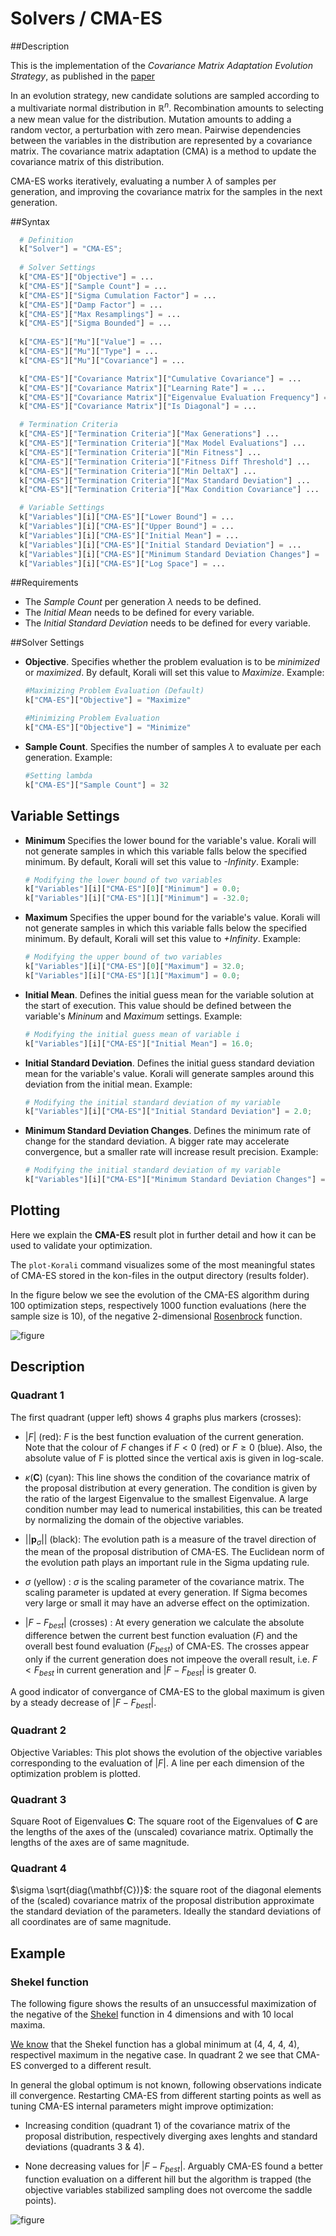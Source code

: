 # Solvers / CMA-ES
   				   
##Description

This is the implementation of the *Covariance Matrix Adaptation Evolution Strategy*, as published in the [paper](https://doi.org/10.1007/3-540-32494-1_4) 

In an evolution strategy, new candidate solutions are sampled according to a multivariate normal distribution in $\mathbb {R} ^{n}$. Recombination amounts to selecting a new mean value for the distribution. Mutation amounts to adding a random vector, a perturbation with zero mean. Pairwise dependencies between the variables in the distribution are represented by a covariance matrix. The covariance matrix adaptation (CMA) is a method to update the covariance matrix of this distribution.

CMA-ES works iteratively, evaluating a number $\lambda$ of samples per generation, and improving the covariance matrix for the samples in the next generation.

##Syntax

```python
  # Definition
  k["Solver"] = "CMA-ES";
  
  # Solver Settings
  k["CMA-ES"]["Objective"] = ... 
  k["CMA-ES"]["Sample Count"] = ...
  k["CMA-ES"]["Sigma Cumulation Factor"] = ...
  k["CMA-ES"]["Damp Factor"] = ...
  k["CMA-ES"]["Max Resamplings"] = ...
  k["CMA-ES"]["Sigma Bounded"] = ...
  
  k["CMA-ES"]["Mu"]["Value"] = ...
  k["CMA-ES"]["Mu"]["Type"] = ...
  k["CMA-ES"]["Mu"]["Covariance"] = ...

  k["CMA-ES"]["Covariance Matrix"]["Cumulative Covariance"] = ...
  k["CMA-ES"]["Covariance Matrix"]["Learning Rate"] = ...
  k["CMA-ES"]["Covariance Matrix"]["Eigenvalue Evaluation Frequency"] = ...
  k["CMA-ES"]["Covariance Matrix"]["Is Diagonal"] = ...      

  # Termination Criteria
  k["CMA-ES"]["Termination Criteria"]["Max Generations"] ...
  k["CMA-ES"]["Termination Criteria"]["Max Model Evaluations"] ...
  k["CMA-ES"]["Termination Criteria"]["Min Fitness"] ...
  k["CMA-ES"]["Termination Criteria"]["Fitness Diff Threshold"] ...
  k["CMA-ES"]["Termination Criteria"]["Min DeltaX"] ...
  k["CMA-ES"]["Termination Criteria"]["Max Standard Deviation"] ...
  k["CMA-ES"]["Termination Criteria"]["Max Condition Covariance"] ...

  # Variable Settings
  k["Variables"][i]["CMA-ES"]["Lower Bound"] = ...
  k["Variables"][i]["CMA-ES"]["Upper Bound"] = ...
  k["Variables"][i]["CMA-ES"]["Initial Mean"] = ...
  k["Variables"][i]["CMA-ES"]["Initial Standard Deviation"] = ...
  k["Variables"][i]["CMA-ES"]["Minimum Standard Deviation Changes"] = ...
  k["Variables"][i]["CMA-ES"]["Log Space"] = ...
```

##Requirements
+ The *Sample Count* per generation $\lambda$ needs to be defined.
+ The *Initial Mean* needs to be defined for every variable.
+ The *Initial Standard Deviation* needs to be defined for every variable.

##Solver Settings

- **Objective**. Specifies whether the problem evaluation is to be *minimized* or *maximized*. By default, Korali will set this value to *Maximize*. Example:

	```python
	#Maximizing Problem Evaluation (Default)
	k["CMA-ES"]["Objective"] = "Maximize"

	#Minimizing Problem Evaluation
	k["CMA-ES"]["Objective"] = "Minimize"
	```
- **Sample Count**. Specifies the number of samples $\lambda$ to evaluate per each generation. Example:

	```python
	#Setting lambda
	k["CMA-ES"]["Sample Count"] = 32
	```
	
## Variable Settings

- **Minimum** Specifies the lower bound for the variable's value. Korali will not generate samples in which this variable falls below the specified minimum. By default, Korali will set this value to *-Infinity*. Example:

	```python
	# Modifying the lower bound of two variables
	k["Variables"][i]["CMA-ES"][0]["Minimum"] = 0.0;
	k["Variables"][i]["CMA-ES"][1]["Minimum"] = -32.0;
	```

- **Maximum** Specifies the upper bound for the variable's value. Korali will not generate samples in which this variable falls below the specified minimum. By default, Korali will set this value to *+Infinity*. Example:

	```python
	# Modifying the upper bound of two variables
	k["Variables"][i]["CMA-ES"][0]["Maximum"] = 32.0;
	k["Variables"][i]["CMA-ES"][1]["Maximum"] = 0.0;
	```

- **Initial Mean**. Defines the initial guess mean for the variable solution at the start of execution. This value should be defined between the variable's *Mininum* and *Maximum* settings. Example:

	```python
	# Modifying the initial guess mean of variable i
	k["Variables"][i]["CMA-ES"]["Initial Mean"] = 16.0;
	```

- **Initial Standard Deviation**. Defines the initial guess standard deviation mean for the variable's value. Korali will generate samples around this deviation from the initial mean. Example:

	```python
	# Modifying the initial standard deviation of my variable
	k["Variables"][i]["CMA-ES"]["Initial Standard Deviation"] = 2.0;
	```

- **Minimum Standard Deviation Changes**. Defines the minimum rate of change for the standard deviation. A bigger rate may accelerate convergence, but a smaller rate will increase result precision. Example:

	```python
	# Modifying the initial standard deviation of my variable
	k["Variables"][i]["CMA-ES"]["Minimum Standard Deviation Changes"] = 0.05;
	```
	 
## Plotting

Here we explain the **CMA-ES** result plot in further detail and how it can be
used to validate your optimization.

The `plot-Korali` command visualizes some of the most meaningful states of CMA-ES
stored in the  kon-files in the output directory (results folder).

In the figure below we see the evolution of the CMA-ES algorithm during 100
optimization steps, respectively 1000 function evaluations (here the sample size
is 10), of the negative 2-dimensional [Rosenbrock](https://en.wikipedia.org/wiki/Rosenbrock_function) function.

![figure](optimizing_rosenbrock.png)

## Description

### Quadrant 1

The first quadrant (upper left) shows 4 graphs plus markers (crosses):

* $| F |$ (red): $F$ is the best function evaluation of the current generation.
      Note that the colour of $F$ changes if $F < 0$ (red) or $F \geq 0$ (blue).
      Also, the absolute value of F is plotted since the vertical axis is given
      in log-scale.

* $\kappa(\mathbf{C})$ (cyan): This line shows the condition of the covariance matrix
	  of the proposal distribution at every generation. The condition is given
	  by the ratio of the largest Eigenvalue to the smallest Eigenvalue. A
	  large condition number may lead to numerical instabilities, this can be
	  treated by normalizing the domain of the objective variables.

* $|| \mathbf{p}_{\sigma} ||$ (black):  The evolution path is a measure of the travel
      direction of the mean of the proposal distribution of CMA-ES. The
      Euclidean norm of the evolution path plays an important rule in the Sigma
      updating rule.

* $\sigma$ (yellow) : $\sigma$ is the scaling parameter of the covariance matrix.
      The scaling parameter is updated at every generation. If Sigma becomes
	  very large or small it may have an adverse effect on the optimization.

* $| F - F_{best}|$ (crosses) : At every generation we calculate the absolute
      difference betwen the current best function evaluation ($F$) and the overall
      best found evaluation ($F_{best}$) of CMA-ES. The crosses appear only if the
      current generation does not impeove the overall result, i.e. $F < F_{best}$
      in current generation and $| F - F_{best} |$ is greater 0.

A good indicator of convergance of CMA-ES to the global maximum is given by a steady decrease of $| F - F_{best} |$.


### Quadrant 2

Objective Variables: This plot shows the evolution of the objective variables corresponding to the
evaluation of $|F|$. A line per each dimension of the optimization problem is
plotted.



### Quadrant 3

Square Root of Eigenvalues $\mathbf{C}$: The square root of the Eigenvalues of $\mathbf{C}$ are the lengths of the axes of the
(unscaled) covariance matrix. Optimally the lengths of the axes are of same magnitude.



### Quadrant 4

$\sigma \sqrt{diag(\mathbf{C})}$: the square root of the diagonal elements of the (scaled) covariance matrix of
the proposal distribution approximate the standard deviation of the parameters.
Ideally the standard deviations of all coordinates are of same magnitude.



## Example

### Shekel function

The following figure shows the results of an unsuccessful maximization of the
negative of the [Shekel](https://en.wikipedia.org/wiki/Shekel_function) function in 4
dimensions and with 10 local maxima.

[We know](http://www-optima.amp.i.kyoto-u.ac.jp/member/student/hedar/Hedar_files/TestGO_files/Page2354.htm)
that the Shekel function has a global minimum at (4, 4, 4, 4),
respectivel maximum in the negative case.
In quadrant 2 we see that CMA-ES converged to a different result.

In general the global optimum is not known, following observations indicate
ill convergence. Restarting CMA-ES from different starting points as well as
tuning CMA-ES internal parameters might improve optimization:

* Increasing condition (quadrant 1) of the covariance matrix of the proposal
  distribution, respectively diverging axes lenghts and standard deviations
  (quadrants 3 & 4).

* None decreasing values for $| F - F_{best} |$. Arguably CMA-ES found a better
  function evaluation on a different hill but the algorithm is trapped (the
  objective variables stabilized sampling does not overcome the saddle points).

![figure](optimizing_shekel.png)
